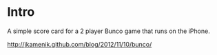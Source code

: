 # Intro

A simple score card for a 2 player Bunco game that runs on the iPhone.

http://jkamenik.github.com/blog/2012/11/10/bunco/